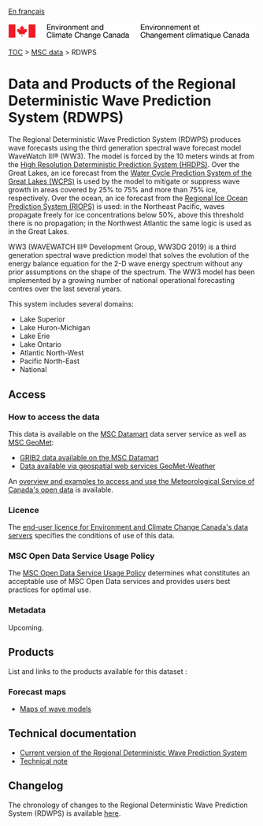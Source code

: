 [En français](readme_rdwps_fr.md)

![ECCC logo](../../img_eccc-logo.png)

[TOC](../../readme_en.md) > [MSC data](../readme_en.md) > RDWPS


# Data and Products of the Regional Deterministic Wave Prediction System (RDWPS)

The Regional Deterministic Wave Prediction System (RDWPS) produces wave forecasts using the third generation spectral wave forecast model WaveWatch III® (WW3). The model is forced by the 10 meters winds at from the [High Resolution Deterministic Prediction System (HRDPS)](../nwp_hrdps/readme_hrdps_en.md). Over the Great Lakes, an ice forecast from the [Water Cycle Prediction System of the Great Lakes (WCPS)](../nwp_wcps/readme_wcps_en.md) is used by the model to mitigate or suppress wave growth in areas covered by 25% to 75% and more than 75% ice, respectively. Over the ocean, an ice forecast from the [Regional Ice Ocean Prediction System (RIOPS)](../nwp_riops/readme_riops_fr.md) is used: in the Northeast Pacific, waves propagate freely for ice concentrations below 50%, above this threshold there is no propagation; in the Northwest Atlantic the same logic is used as in the Great Lakes.

WW3 (WAVEWATCH III® Development Group, WW3DG 2019) is a third generation spectral wave prediction model that solves the evolution of the energy balance equation for the 2-D wave energy spectrum without any prior assumptions on the shape of the spectrum. The WW3 model has been implemented by a growing number of national operational forecasting centres over the last several years.

This system includes several domains:

* Lake Superior
* Lake Huron-Michigan
* Lake Erie
* Lake Ontario
* Atlantic North-West
* Pacific North-East
* National

## Access

### How to access the data

This data is available on the [MSC Datamart](../../msc-datamart/readme_en.md) data server service as well as [MSC GeoMet](../../msc-geomet/readme_en.md):

* [GRIB2 data available on the MSC Datamart](readme_rdwps-datamart_en.md) 
* [Data available via geospatial web services GeoMet-Weather](../../msc-geomet/readme_en.md)

An [overview and examples to access and use the Meteorological Service of Canada's open data](../../usage/readme_en.md) is available.

### Licence

The [end-user licence for Environment and Climate Change Canada's data servers](../../licence/readme_en.md) specifies the conditions of use of this data.

### MSC Open Data Service Usage Policy

The [MSC Open Data Service Usage Policy](../../usage-policy/readme_en.md) determines what constitutes an acceptable use of MSC Open Data services and provides users best practices for optimal use.

### Metadata

Upcoming.

## Products

List and links to the products available for this dataset :

### Forecast maps

* [Maps of wave models](https://weather.gc.ca/model_forecast/wave_e.html)

## Technical documentation

* [Current version of the Regional Deterministic Wave Prediction System](http://collaboration.cmc.ec.gc.ca/cmc/CMOI/product_guide/docs/tech_specifications/tech_specifications_RDWPS_e.pdf)
* [Technical note](http://collaboration.cmc.ec.gc.ca/cmc/CMOI/product_guide/docs/tech_notes/technote_rdwps_e.pdf)

## Changelog

The chronology of changes to the Regional Deterministic Wave Prediction System (RDWPS) is available [here](changelog_rdwps_en.md).

